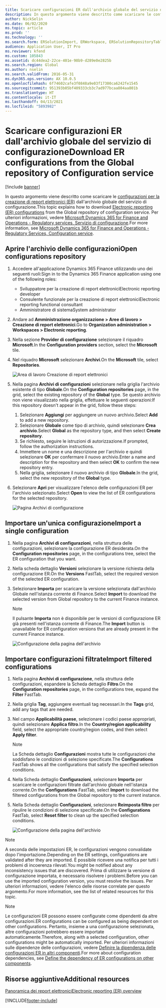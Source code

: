 ```yaml
---
title: Scaricare configurazioni ER dall'archivio globale del servizio di configurazione
description: In questo argomento viene descritto come scaricare le configurazioni per la creazione di report elettronici (ER) dall'archivio globale del servizio di configurazione.
author: NickSelin
ms.date: 06/02/2020
ms.topic: article
ms.prod: ''
ms.technology: ''
ms.search.form: ERSolutionImport, ERWorkspace, ERSolutionRepositoryTable
audience: Application User, IT Pro
ms.reviewer: kfend
ms.custom: 105843
ms.assetid: dc44dea2-22ce-401e-98b9-d289e0e2825b
ms.search.region: Global
ms.author: nselin
ms.search.validFrom: 2016-05-31
ms.dyn365.ops.version: AX 10.0.5
ms.openlocfilehash: 6f74602cafe3f0848a9e03f17300ca6242fe1545
ms.sourcegitcommit: 951393b05bf409333cb3c7ad977bcaa804aa801b
ms.translationtype: HT
ms.contentlocale: it-IT
ms.lasthandoff: 04/13/2021
ms.locfileid: "5893982"
---
```

# <a name="download-er-configurations-from-the-global-repository-of-configuration-service"></a><span data-ttu-id="4fea9-103">Scaricare configurazioni ER dall'archivio globale del servizio di configurazione</span><span class="sxs-lookup"><span data-stu-id="4fea9-103">Download ER configurations from the Global repository of Configuration service</span></span>

[!include [banner](../includes/banner.md)]

<span data-ttu-id="4fea9-104">In questo argomento viene descritto come scaricare le [configurazioni per la creazione di report elettronici (ER)](general-electronic-reporting.md#Configuration) dall'archivio globale del servizio di configurazione.</span><span class="sxs-lookup"><span data-stu-id="4fea9-104">This topic explains how to download [Electronic reporting (ER) configurations](general-electronic-reporting.md#Configuration) from the Global repository of configuration service.</span></span> <span data-ttu-id="4fea9-105">Per ulteriori informazioni, vedere [Microsoft Dynamics 365 for Finance and Operations - Regulatory services, Servizio di configurazione](/business-applications-release-notes/october18/dynamics365-finance-operations/regulatory-service-configuration).</span><span class="sxs-lookup"><span data-stu-id="4fea9-105">For more information, see [Microsoft Dynamics 365 for Finance and Operations - Regulatory Services, Configuration service](/business-applications-release-notes/october18/dynamics365-finance-operations/regulatory-service-configuration).</span></span>

## <a name="open-configurations-repository"></a><span data-ttu-id="4fea9-106">Aprire l'archivio delle configurazioni</span><span class="sxs-lookup"><span data-stu-id="4fea9-106">Open configurations repository</span></span>

1. <span data-ttu-id="4fea9-107">Accedere all'applicazione Dynamics 365 Finance utilizzando uno dei seguenti ruoli:</span><span class="sxs-lookup"><span data-stu-id="4fea9-107">Sign in to the Dynamics 365 Finance application using one of the following roles:</span></span>

    - <span data-ttu-id="4fea9-108">Sviluppatore per la creazione di report elettronici</span><span class="sxs-lookup"><span data-stu-id="4fea9-108">Electronic reporting developer</span></span>
    - <span data-ttu-id="4fea9-109">Consulente funzionale per la creazione di report elettronici</span><span class="sxs-lookup"><span data-stu-id="4fea9-109">Electronic reporting functional consultant</span></span>
    - <span data-ttu-id="4fea9-110">Amministratore di sistema</span><span class="sxs-lookup"><span data-stu-id="4fea9-110">System administrator</span></span>

2. <span data-ttu-id="4fea9-111">Andare ad **Amministrazione organizzazione > Aree di lavoro > Creazione di report elettronici**.</span><span class="sxs-lookup"><span data-stu-id="4fea9-111">Go to **Organization administration > Workspaces > Electronic reporting**.</span></span>
3. <span data-ttu-id="4fea9-112">Nella sezione **Provider di configurazione** selezionare il riquadro **Microsoft**.</span><span class="sxs-lookup"><span data-stu-id="4fea9-112">In the **Configuration providers** section, select the **Microsoft** tile.</span></span>
3. <span data-ttu-id="4fea9-113">Nel riquadro **Microsoft** selezionare **Archivi**.</span><span class="sxs-lookup"><span data-stu-id="4fea9-113">On the **Microsoft** tile, select **Repositories**.</span></span>

    ![Area di lavoro Creazione di report elettronici](./media/er-download-configurations-global-repo-er-workspace.png)

4. <span data-ttu-id="4fea9-115">Nella pagina **Archivi di configurazioni** selezionare nella griglia l'archivio esistente di tipo **Globale**.</span><span class="sxs-lookup"><span data-stu-id="4fea9-115">On the **Configuration repositories** page, in the grid, select the existing repository of the **Global** type.</span></span> <span data-ttu-id="4fea9-116">Se questo archivio non viene visualizzato nella griglia, effettuare le seguenti operazioni:</span><span class="sxs-lookup"><span data-stu-id="4fea9-116">If this repository doesn't appear in the grid, follow these steps:</span></span>

    1. <span data-ttu-id="4fea9-117">Selezionare **Aggiungi** per aggiungere un nuovo archivio.</span><span class="sxs-lookup"><span data-stu-id="4fea9-117">Select **Add** to add a new repository.</span></span>
    2. <span data-ttu-id="4fea9-118">Selezionare **Globale** come tipo di archivio, quindi selezionare **Crea archivio**.</span><span class="sxs-lookup"><span data-stu-id="4fea9-118">Select **Global** as the repository type, and then select **Create repository**.</span></span>
    3. <span data-ttu-id="4fea9-119">Se richiesto, seguire le istruzioni di autorizzazione.</span><span class="sxs-lookup"><span data-stu-id="4fea9-119">If prompted, follow the authorization instructions.</span></span>
    4. <span data-ttu-id="4fea9-120">Immettere un nome e una descrizione per l'archivio e quindi selezionare **OK** per confermare il nuovo archivio.</span><span class="sxs-lookup"><span data-stu-id="4fea9-120">Enter a name and description for the repository and then select **OK** to confirm the new repository entry.</span></span>
    5. <span data-ttu-id="4fea9-121">Nella griglia, selezionare il nuovo archivio di tipo **Globale**.</span><span class="sxs-lookup"><span data-stu-id="4fea9-121">In the grid, select the new repository of the **Global** type.</span></span>

5. <span data-ttu-id="4fea9-122">Selezionare **Apri** per visualizzare l'elenco delle configurazioni ER per l'archivio selezionato.</span><span class="sxs-lookup"><span data-stu-id="4fea9-122">Select **Open** to view the list of ER configurations for the selected repository.</span></span>

    ![Pagina Archivi di configurazione](./media/er-download-configurations-global-repo-repositories-list.png)

## <a name="import-a-single-configuration"></a><span data-ttu-id="4fea9-124">Importare un'unica configurazione</span><span class="sxs-lookup"><span data-stu-id="4fea9-124">Import a single configuration</span></span>

1. <span data-ttu-id="4fea9-125">Nella pagina **Archivi di configurazioni**, nella struttura delle configurazioni, selezionare la configurazione ER desiderata.</span><span class="sxs-lookup"><span data-stu-id="4fea9-125">On the **Configuration repositories** page, in the configurations tree, select the ER configuration that you want.</span></span>
2. <span data-ttu-id="4fea9-126">Nella scheda dettaglio **Versioni** selezionare la versione richiesta della configurazione ER.</span><span class="sxs-lookup"><span data-stu-id="4fea9-126">On the **Versions** FastTab, select the required version of the selected ER configuration.</span></span>
3. <span data-ttu-id="4fea9-127">Selezionare **Importa** per scaricare la versione selezionata dall'archivio Globale nell'istanza corrente di Finance.</span><span class="sxs-lookup"><span data-stu-id="4fea9-127">Select **Import** to download the selected version from Global repository to the current Finance instance.</span></span>

    > [!NOTE]
    > <span data-ttu-id="4fea9-128">Il pulsante **Importa** non è disponibile per le versioni di configurazione ER già presenti nell'istanza corrente di Finance.</span><span class="sxs-lookup"><span data-stu-id="4fea9-128">The **Import** button is unavailable for ER configuration versions that are already present in the current Finance instance.</span></span>

    ![Configurazione della pagina dell'archivio](./media/er-download-configurations-global-repo-repository-content.png)

## <a name="import-filtered-configurations"></a><span data-ttu-id="4fea9-130">Importare configurazioni filtrate</span><span class="sxs-lookup"><span data-stu-id="4fea9-130">Import filtered configurations</span></span>

1. <span data-ttu-id="4fea9-131">Nella pagina **Archivi di configurazione**, nella struttura delle configurazioni, espandere la Scheda dettaglio **Filtro**.</span><span class="sxs-lookup"><span data-stu-id="4fea9-131">On the **Configuration repositories** page, in the configurations tree, expand the **Filter** FastTab.</span></span>
2. <span data-ttu-id="4fea9-132">Nella griglia **Tag**, aggiungere eventuali tag necessari.</span><span class="sxs-lookup"><span data-stu-id="4fea9-132">In the **Tags** grid, add any tags that are needed.</span></span>
3. <span data-ttu-id="4fea9-133">Nel campo **Applicabilità paese**, selezionare i codici paese appropriati, quindi selezionare **Applica filtro**.</span><span class="sxs-lookup"><span data-stu-id="4fea9-133">In the **Country/region applicability** field, select the appropriate country/region codes, and then select  **Apply filter**.</span></span>

    > [!NOTE]
    > <span data-ttu-id="4fea9-134">La Scheda dettaglio **Configurazioni** mostra tutte le configurazioni che soddisfano le condizioni di selezione specificate.</span><span class="sxs-lookup"><span data-stu-id="4fea9-134">The **Configurations** FastTab shows all the configurations that satisfy the specified selection conditions.</span></span>

4. <span data-ttu-id="4fea9-135">Nella Scheda dettaglio **Configurazioni**, selezionare **Importa** per scaricare le configurazioni filtrate dall'archivio globale nell'istanza corrente.</span><span class="sxs-lookup"><span data-stu-id="4fea9-135">On the **Configurations** FastTab, select **Import** to download the filtered configurations from the Global repository to the current instance.</span></span>
5. <span data-ttu-id="4fea9-136">Nella Scheda dettaglio **Configurazioni**, selezionare **Reimposta filtro** per ripulire le condizioni di selezione specificate.</span><span class="sxs-lookup"><span data-stu-id="4fea9-136">On the **Configurations** FastTab, select **Reset filter** to clean up the specified selection conditions.</span></span>

    ![Configurazione della pagina dell'archivio](./media/er-download-configurations-global-repo-filtered-configurations.png)

> [!NOTE]
> <span data-ttu-id="4fea9-138">A seconda delle impostazioni ER, le configurazioni vengono convalidate dopo l'importazione.</span><span class="sxs-lookup"><span data-stu-id="4fea9-138">Depending on the ER settings, configurations are validated after they are imported.</span></span> <span data-ttu-id="4fea9-139">È possibile ricevere una notifica per tutti i problemi di incoerenza rilevati.</span><span class="sxs-lookup"><span data-stu-id="4fea9-139">You might be notified about any inconsistency issues that are discovered.</span></span> <span data-ttu-id="4fea9-140">Prima di utilizzare la versione di configurazione importata, è necessario risolvere i problemi.</span><span class="sxs-lookup"><span data-stu-id="4fea9-140">Before you can use the imported configuration version, you must resolve the issues.</span></span> <span data-ttu-id="4fea9-141">Per ulteriori informazioni, vedere l'elenco delle risorse correlate per questo argomento.</span><span class="sxs-lookup"><span data-stu-id="4fea9-141">For more information, see the list of related resources for this topic.</span></span>

> [!NOTE]
> <span data-ttu-id="4fea9-142">Le configurazioni ER possono essere configurate come dipendenti da altre configurazioni.</span><span class="sxs-lookup"><span data-stu-id="4fea9-142">ER configurations can be configured as being dependent on other configurations.</span></span> <span data-ttu-id="4fea9-143">Pertanto, insieme a una configurazione selezionata, altre configurazioni potrebbero essere importate automaticamente.</span><span class="sxs-lookup"><span data-stu-id="4fea9-143">Therefore, along with a selected configuration, other configurations might be automatically imported.</span></span> <span data-ttu-id="4fea9-144">Per ulteriori informazioni sulle dipendenze delle configurazioni, vedere [Definire la dipendenza delle configurazioni ER in altri componenti](tasks/er-define-dependency-er-configurations-from-other-components-july-2017.md).</span><span class="sxs-lookup"><span data-stu-id="4fea9-144">For more about configuration dependencies, see [Define the dependency of ER configurations on other components](tasks/er-define-dependency-er-configurations-from-other-components-july-2017.md).</span></span>

## <a name="additional-resources"></a><span data-ttu-id="4fea9-145">Risorse aggiuntive</span><span class="sxs-lookup"><span data-stu-id="4fea9-145">Additional resources</span></span>

[<span data-ttu-id="4fea9-146">Panoramica dei report elettronici</span><span class="sxs-lookup"><span data-stu-id="4fea9-146">Electronic reporting (ER) overview</span></span>](general-electronic-reporting.md)


[!INCLUDE[footer-include](../../../includes/footer-banner.md)]